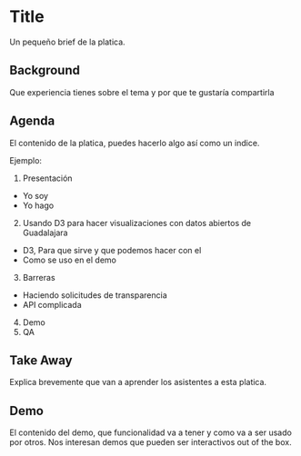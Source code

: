 # Title

Un pequeño brief de la platica.

## Background

Que experiencia tienes sobre el tema y por que te gustaría compartirla

## Agenda

El contenido de la platica, puedes hacerlo algo así como un indice.

Ejemplo:

1. Presentación
  * Yo soy
  * Yo hago
2. Usando D3 para hacer visualizaciones con datos abiertos de Guadalajara
  * D3, Para que sirve y que podemos hacer con el
  * Como se uso en el demo
3. Barreras
  * Haciendo solicitudes de transparencia
  * API complicada
4. Demo
5. QA

## Take Away

Explica brevemente que van a aprender los asistentes a esta platica.

## Demo

El contenido del demo, que funcionalidad va a tener y como va a ser
usado por otros. Nos interesan demos que pueden ser interactivos out of
the box.
